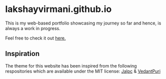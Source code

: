 # lakshayvirmani.github.io
This is my web-based portfolio showcasing my journey so far and hence, is always a work in progress.

Feel free to check it out [here.](https://lakshayvirmani.github.io)

## Inspiration
The theme for this website has been inspired from the following respositories which are available under the MIT license: [Jalpc](https://github.com/jarrekk/Jalpc) & [VedantPuri](https://github.com/vedantpuri/vedantpuri.github.io) 

